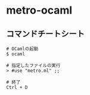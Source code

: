 # metro-ocaml

## コマンドチートシート

```shell
# OCamlの起動
$ ocaml

# 指定したファイルの実行
> #use "metro.ml" ;;

# 終了
Ctrl + D
```
